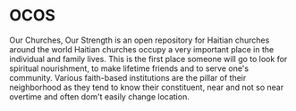 # OCOS
Our Churches, Our Strength is an open repository for Haitian churches around the world
Haitian churches occupy a very important place in the individual and family lives. This is the first place someone will go to look for spiritual nourishment, to make lifetime friends and to serve one's community. Various faith-based institutions are the pillar of their neighborhood as they tend to know their constituent, near and not so near overtime and often dom't easily change location. 
 
